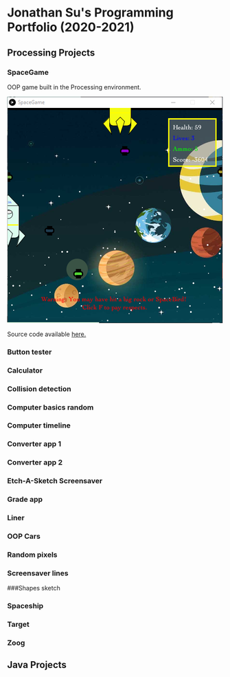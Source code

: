 # Jonathan Su's Programming Portfolio (2020-2021)

## Processing Projects

### SpaceGame
OOP game built in the Processing environment.

![Capture of running app](https://github.com/9661328/programming-1-portfolio/blob/gh-pages/images/SpaceGame.png)

Source code available [here.](https://github.com/9661328/programming-1-portfolio/tree/gh-pages/src/SpaceGame)

### Button tester
### Calculator
### Collision detection
### Computer basics random
### Computer timeline
### Converter app 1
### Converter app 2
### Etch-A-Sketch Screensaver
### Grade app
### Liner
### OOP Cars
### Random pixels
### Screensaver lines
###Shapes sketch
### Spaceship
### Target
### Zoog

## Java Projects
 
